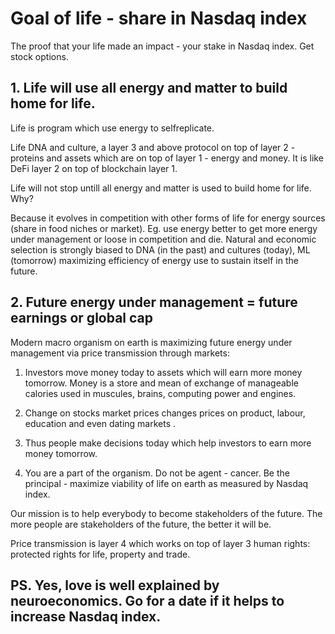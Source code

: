 # Goal of life - share in Nasdaq index

The proof that your life made an impact - your stake in Nasdaq index. Get stock options.

## 1. Life will use all energy and matter to build home for life.

Life is program which use energy to selfreplicate.

Life DNA and culture, a layer 3 and above protocol on top of layer 2 - proteins and assets which are on top of layer 1 - energy and money. It is like DeFi layer 2 on top of blockchain layer 1.

Life will not stop untill all energy and matter is used to build home for life. Why?

Because it evolves in competition with other forms of life for energy sources (share in food niches or market). Eg. use energy better to get more energy under management or loose in competition and die. Natural and economic selection is strongly biased to DNA (in the past) and cultures (today), ML (tomorrow) maximizing efficiency of energy use to sustain itself in the future.

## 2. Future energy under management = future earnings or global cap

Modern macro organism on earth is maximizing future energy under management via price transmission through markets:

1. Investors move money today to assets which will earn more money tomorrow. Money is a store and mean of exchange of manageable calories used in muscules, brains, computing power and engines.
2. Change on stocks market prices changes prices on product, labour, education and even dating markets .
3. Thus people make decisions today which help investors to earn more money tomorrow.

4. You are a part of the organism. Do not be agent - cancer. Be the principal - maximize viability of life on earth as measured by Nasdaq index.

Our mission is to help everybody to become stakeholders of the future. The more people are stakeholders of the future, the better it will be.

Price transmission is layer 4 which works on top of layer 3 human rights: protected rights for life, property and trade.

## PS. Yes, love is well explained by neuroeconomics. Go for a date if it helps to increase Nasdaq index.
